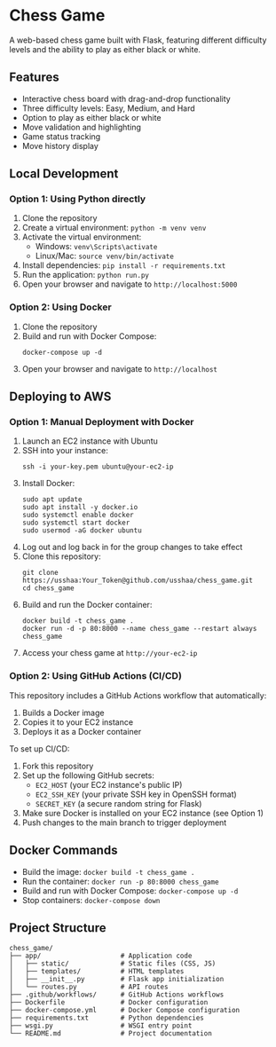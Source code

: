 # Chess Game

A web-based chess game built with Flask, featuring different difficulty levels and the ability to play as either black or white.

## Features

- Interactive chess board with drag-and-drop functionality
- Three difficulty levels: Easy, Medium, and Hard
- Option to play as either black or white
- Move validation and highlighting
- Game status tracking
- Move history display

## Local Development

### Option 1: Using Python directly

1. Clone the repository
2. Create a virtual environment: `python -m venv venv`
3. Activate the virtual environment:
   - Windows: `venv\Scripts\activate`
   - Linux/Mac: `source venv/bin/activate`
4. Install dependencies: `pip install -r requirements.txt`
5. Run the application: `python run.py`
6. Open your browser and navigate to `http://localhost:5000`

### Option 2: Using Docker

1. Clone the repository
2. Build and run with Docker Compose:
   ```
   docker-compose up -d
   ```
3. Open your browser and navigate to `http://localhost`

## Deploying to AWS

### Option 1: Manual Deployment with Docker

1. Launch an EC2 instance with Ubuntu
2. SSH into your instance:
   ```
   ssh -i your-key.pem ubuntu@your-ec2-ip
   ```
3. Install Docker:
   ```
   sudo apt update
   sudo apt install -y docker.io
   sudo systemctl enable docker
   sudo systemctl start docker
   sudo usermod -aG docker ubuntu
   ```
4. Log out and log back in for the group changes to take effect
5. Clone this repository:
   ```
   git clone https://usshaa:Your_Token@github.com/usshaa/chess_game.git
   cd chess_game
   ```
6. Build and run the Docker container:
   ```
   docker build -t chess_game .
   docker run -d -p 80:8000 --name chess_game --restart always chess_game
   ```
7. Access your chess game at `http://your-ec2-ip`

### Option 2: Using GitHub Actions (CI/CD)

This repository includes a GitHub Actions workflow that automatically:
1. Builds a Docker image
2. Copies it to your EC2 instance
3. Deploys it as a Docker container

To set up CI/CD:
1. Fork this repository
2. Set up the following GitHub secrets:
   - `EC2_HOST` (your EC2 instance's public IP)
   - `EC2_SSH_KEY` (your private SSH key in OpenSSH format)
   - `SECRET_KEY` (a secure random string for Flask)
3. Make sure Docker is installed on your EC2 instance (see Option 1)
4. Push changes to the main branch to trigger deployment

## Docker Commands

- Build the image: `docker build -t chess_game .`
- Run the container: `docker run -p 80:8000 chess_game`
- Build and run with Docker Compose: `docker-compose up -d`
- Stop containers: `docker-compose down`

## Project Structure

```
chess_game/
├── app/                    # Application code
│   ├── static/             # Static files (CSS, JS)
│   ├── templates/          # HTML templates
│   ├── __init__.py         # Flask app initialization
│   └── routes.py           # API routes
├── .github/workflows/      # GitHub Actions workflows
├── Dockerfile              # Docker configuration
├── docker-compose.yml      # Docker Compose configuration
├── requirements.txt        # Python dependencies
├── wsgi.py                 # WSGI entry point
└── README.md               # Project documentation
```
